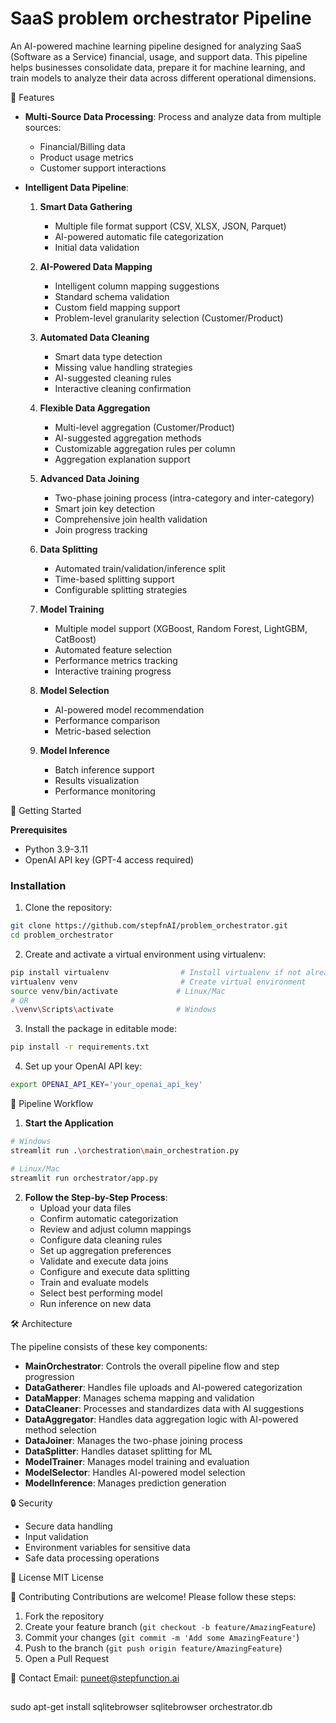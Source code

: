 # SaaS problem orchestrator Pipeline

An AI-powered machine learning pipeline designed for analyzing SaaS (Software as a Service) financial, usage, and support data. This pipeline helps businesses consolidate data, prepare it for machine learning, and train models to analyze their data across different operational dimensions.

🌟 Features

- **Multi-Source Data Processing**: Process and analyze data from multiple sources:
  - Financial/Billing data
  - Product usage metrics
  - Customer support interactions

- **Intelligent Data Pipeline**:
  1. **Smart Data Gathering**
     - Multiple file format support (CSV, XLSX, JSON, Parquet)
     - AI-powered automatic file categorization
     - Initial data validation

  2. **AI-Powered Data Mapping**
     - Intelligent column mapping suggestions
     - Standard schema validation
     - Custom field mapping support
     - Problem-level granularity selection (Customer/Product)

  3. **Automated Data Cleaning**
     - Smart data type detection
     - Missing value handling strategies
     - AI-suggested cleaning rules
     - Interactive cleaning confirmation

  4. **Flexible Data Aggregation**
     - Multi-level aggregation (Customer/Product)
     - AI-suggested aggregation methods
     - Customizable aggregation rules per column
     - Aggregation explanation support

  5. **Advanced Data Joining**
     - Two-phase joining process (intra-category and inter-category)
     - Smart join key detection
     - Comprehensive join health validation
     - Join progress tracking

  6. **Data Splitting**
     - Automated train/validation/inference split
     - Time-based splitting support
     - Configurable splitting strategies

  7. **Model Training**
     - Multiple model support (XGBoost, Random Forest, LightGBM, CatBoost)
     - Automated feature selection
     - Performance metrics tracking
     - Interactive training progress

  8. **Model Selection**
     - AI-powered model recommendation
     - Performance comparison
     - Metric-based selection
     
  9. **Model Inference**
     - Batch inference support
     - Results visualization
     - Performance monitoring

🚀 Getting Started

**Prerequisites**

- Python 3.9-3.11
- OpenAI API key (GPT-4 access required)

### Installation
1. Clone the repository:

```bash
git clone https://github.com/stepfnAI/problem_orchestrator.git
cd problem_orchestrator
```

2. Create and activate a virtual environment using virtualenv:

```bash
pip install virtualenv                # Install virtualenv if not already installed
virtualenv venv                       # Create virtual environment
source venv/bin/activate             # Linux/Mac
# OR
.\venv\Scripts\activate              # Windows
```

3. Install the package in editable mode:

```bash
pip install -r requirements.txt
```

4. Set up your OpenAI API key:

```bash
export OPENAI_API_KEY='your_openai_api_key'
```

🔄 Pipeline Workflow

1. **Start the Application**

```bash
# Windows
streamlit run .\orchestration\main_orchestration.py

# Linux/Mac
streamlit run orchestrator/app.py
```


2. **Follow the Step-by-Step Process**:
   - Upload your data files
   - Confirm automatic categorization
   - Review and adjust column mappings
   - Configure data cleaning rules
   - Set up aggregation preferences
   - Validate and execute data joins
   - Configure and execute data splitting
   - Train and evaluate models
   - Select best performing model
   - Run inference on new data


🛠️ Architecture

The pipeline consists of these key components:
- **MainOrchestrator**: Controls the overall pipeline flow and step progression
- **DataGatherer**: Handles file uploads and AI-powered categorization
- **DataMapper**: Manages schema mapping and validation
- **DataCleaner**: Processes and standardizes data with AI suggestions
- **DataAggregator**: Handles data aggregation logic with AI-powered method selection
- **DataJoiner**: Manages the two-phase joining process
- **DataSplitter**: Handles dataset splitting for ML
- **ModelTrainer**: Manages model training and evaluation
- **ModelSelector**: Handles AI-powered model selection
- **ModelInference**: Manages prediction generation


🔒 Security
- Secure data handling
- Input validation
- Environment variables for sensitive data
- Safe data processing operations

📝 License
MIT License

🤝 Contributing
Contributions are welcome! Please follow these steps:

1. Fork the repository
2. Create your feature branch (`git checkout -b feature/AmazingFeature`)
3. Commit your changes (`git commit -m 'Add some AmazingFeature'`)
4. Push to the branch (`git push origin feature/AmazingFeature`)
5. Open a Pull Request

📧 Contact
Email: puneet@stepfunction.ai

##
sudo apt-get install sqlitebrowser
sqlitebrowser orchestrator.db

